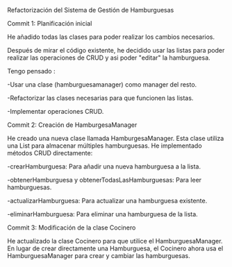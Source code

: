 Refactorización del Sistema de Gestión de Hamburguesas



Commit 1: Planificación inicial


He añadido todas las clases para poder realizar los cambios necesarios.

Después de mirar el código existente, he decidido usar las listas para poder realizar las operaciones de CRUD y asi poder "editar" la hamburguesa.

Tengo pensado :

-Usar una clase (hamburguesamanager) como manager del resto.

-Refactorizar las clases necesarias para que funcionen las listas.

-Implementar operaciones CRUD.



Commit 2: Creación de HamburgesaManager


He creado una nueva clase llamada HamburgesaManager. Esta clase utiliza una List para almacenar múltiples hamburguesas. He implementado métodos CRUD directamente:

-crearHamburguesa: Para añadir una nueva hamburguesa a la lista.

-obtenerHamburguesa y obtenerTodasLasHamburguesas: Para leer hamburguesas.

-actualizarHamburguesa: Para actualizar una hamburguesa existente.

-eliminarHamburguesa: Para eliminar una hamburguesa de la lista.



Commit 3: Modificación de la clase Cocinero


He actualizado la clase Cocinero para que utilice el HamburguesaManager. En lugar de crear directamente una Hamburguesa, el Cocinero ahora usa el HamburguesaManager para crear y cambiar las hamburguesas.
